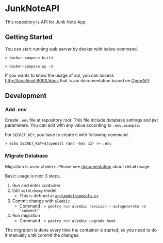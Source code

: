 # JunkNoteAPI

This repository is API for Junk Note App.

## Getting Started

You can start running web server by docker with below command.

``` shell
> docker-compose build

> docker-compose up -d
```

If you wants to know the usage of api, you can access <http://localhost:8000/docs> that is api documentation based on [OpenAPI](https://github.com/OAI/OpenAPI-Specification).

## Development

### Add .env

Create `.env` file at repository root.
This file include database settings and jwt parameters.
You can edit with any value according to `.env.example`.

For `SECRET_KEY`, you have to create it with following command.

``` shell
> echo SECRET_KEY=$(openssl rand -hex 32) >> .env
```

### Migrate Database

Migration is used `alembic`. Please see [documentation](https://alembic.sqlalchemy.org/en/latest/) about detail usage.

Basic usage is next 3 steps.

1. Run and enter container
2. Edit `sqlalchemy` model
   - This is defined at [`app\models\models.py`](.\app\models\models.py)
3. Commit change with `alembic`
   - Command : `> poetry run alembic revision --autogenerate -m "comment"`
4. Run migration
   - Command : `> poetry run alembic upgrade head`

The migration is done every time the container is started, so you need to do it manually until commit the changes.
